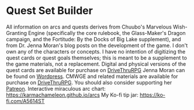 # Quest Set Builder

All information on arcs and quests derives from Chuubo's Marvelous Wish-Granting Engine (specifically the core rulebook, the Glass-Maker's Dragon campaign, and the Fortitude: By the Docks of Big Lake supplement), and from Dr. Jenna Moran's blog posts on the development of the game. I don't own any of the characters or concepts. 
I have no intention of digitizing the quest cards or quest goals themselves; this is meant to be a supplement to the game materials, not a replacement. Digital and physical versions of the quest cards are available for purchase on <a href="https://www.drivethrurpg.com/product/135389/Chuubos-Marvelous-WishGranting-Engine-Quest-Cards?manufacturers_id=4195">DriveThruRPG</a>
Jenna Moran can be found on <a href="https://afarandasunlessland.wordpress.com">Wordpress</a>. CMWGE and related materials are available for purchase on <a href="https://www.drivethrurpg.com/browse/pub/4195/Jenna-Katerin-Moran">DriveThruRPG</a>. You should also consider supporting her <a href="https://www.patreon.com/JennaMoran/">Patreon</a>.
Interactive miraculous arc chart: https://karmachameleon.github.io/arcs
My Ko-fi tip jar: https://ko-fi.com/A5614ST
